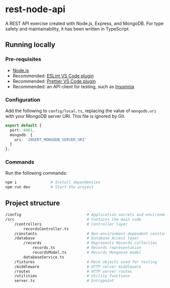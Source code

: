 # rest-node-api

A REST API exercise created with Node.js, Express, and MongoDB. For type safety and maintainability, it has been written in TypeScript.

## Running locally

### Pre-requisites

- [Node.js](https://developer.mozilla.org/en-US/docs/Learn/Server-side/Express_Nodejs/development_environment)
- Recommended: [ESLint VS Code plugin](https://marketplace.visualstudio.com/items?itemName=dbaeumer.vscode-eslint)
- Recommended: [Prettier VS Code plugin](https://marketplace.visualstudio.com/items?itemName=esbenp.prettier-vscode)
- Recommended: an API client for testing, such as [Insomnia](https://insomnia.rest/)

### Configuration

Add the following to `config/local.ts`, replacing the value of `mongodb.uri` with your MongoDB server URI. This file is ignored by Git.

```typescript
export default {
  port: 8081,
  mongodb: {
    uri: 'INSERT_MONGODB_SERVER_URI'
  }
};
```

### Commands

Run the following commands:

```bash
npm i               # Install dependencies
npm run dev         # Start the project
```

## Project structure

```bash
/config                             # Application secrets and environment-dependent           configurations go here
/src                                # Contains the main code
    /controllers                    # Controller layer
        recordsController.ts
    /constants                      # Non-environment-dependent constants
    /database                       # Database Access layer
        /records                    # Represents Records collection
            records.ts              # Records representation
            recordsModel.ts         # Records Mongoose model
        databaseService.ts
    /fixtures                       # Mock objects used for testing
    /middleware                     # HTTP server middleware
    /routes                         # HTTP server routes
    /utilities                      # Utility functions
    server.ts                       # Entrypoint
```
